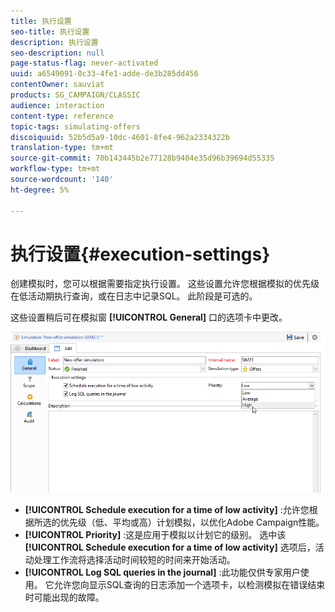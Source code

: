 ```yaml
---
title: 执行设置
seo-title: 执行设置
description: 执行设置
seo-description: null
page-status-flag: never-activated
uuid: a6549091-0c33-4fe1-adde-de3b285dd456
contentOwner: sauviat
products: SG_CAMPAIGN/CLASSIC
audience: interaction
content-type: reference
topic-tags: simulating-offers
discoiquuid: 52b5d5a9-10dc-4601-8fe4-962a2334322b
translation-type: tm+mt
source-git-commit: 70b143445b2e77128b9404e35d96b39694d55335
workflow-type: tm+mt
source-wordcount: '140'
ht-degree: 5%

---
```



# 执行设置{#execution-settings}

创建模拟时，您可以根据需要指定执行设置。 这些设置允许您根据模拟的优先级在低活动期执行查询，或在日志中记录SQL。 此阶段是可选的。

这些设置稍后可在模拟窗 **[!UICONTROL General]** 口的选项卡中更改。

![](assets/offer_simulation_008.png)

* **[!UICONTROL Schedule execution for a time of low activity]** :允许您根据所选的优先级（低、平均或高）计划模拟，以优化Adobe Campaign性能。
* **[!UICONTROL Priority]** :这是应用于模拟以计划它的级别。 选中该 **[!UICONTROL Schedule execution for a time of low activity]** 选项后，活动处理工作流将选择活动时间较短的时间来开始活动。
* **[!UICONTROL Log SQL queries in the journal]** :此功能仅供专家用户使用。 它允许您向显示SQL查询的日志添加一个选项卡，以检测模拟在错误结束时可能出现的故障。

